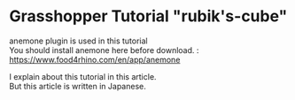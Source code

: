 # Grasshopper Tutorial "rubik's-cube"
anemone plugin is used in this tutorial  
You should install anemone here before download. : https://www.food4rhino.com/en/app/anemone
  
I explain about this tutorial in this article.   
But this article is written in Japanese.
